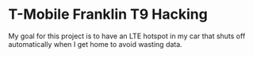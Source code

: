# T-Mobile Franklin T9 Hacking

My goal for this project is to have an LTE hotspot in my car that shuts off automatically when I get home to avoid wasting
data.
